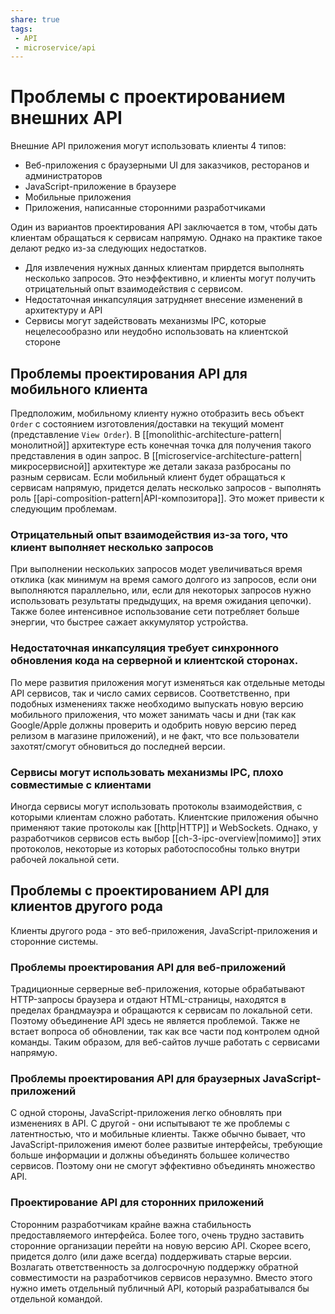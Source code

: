 ```yaml
---
share: true
tags:
 - API
 - microservice/api
---
```

# Проблемы с проектированием внешних API
Внешние API приложения могут использовать клиенты 4 типов:
- Веб-приложения с браузерными UI для заказчиков, ресторанов и администраторов
- JavaScript-приложение в браузере
- Мобильные приложения
- Приложения, написанные сторонними разработчиками

Один из вариантов проектирования API заключается в том, чтобы дать клиентам обращаться к сервисам напрямую. Однако на практике такое делают редко из-за следующих недостатков.
- Для извлечения нужных данных клиентам прирдется выполнять несколько запросов. Это неэффективно, и клиенты могут получить отрицательный опыт взаимодействия с сервисом.
- Недостаточная инкапсуляция затрудняет внесение изменений в архитектуру и API
- Сервисы могут задействовать механизмы IPC, которые нецелесообразно или неудобно использовать на клиентской стороне
## Проблемы проектирования API для мобильного клиента
Предположим, мобильному клиенту нужно отобразить весь объект `Order` с состоянием изготовления/доставки на текущий момент (представление `View Order`). В [[monolithic-architecture-pattern|монолитной]] архитектуре есть конечная точка для получения такого представления в один запрос. В [[microservice-architecture-pattern|микросервисной]] архитектуре же детали заказа разбросаны по разным сервисам. Если мобильный клиент будет обращаться к сервисам напрямую, придется делать несколько запросов - выполнять роль [[api-composition-pattern|API-композитора]]. Это может привести к следующим проблемам.
### Отрицательный опыт взаимодействия из-за того, что клиент выполняет несколько запросов
При выполнении нескольких запросов модет увеличиваться время отклика (как минимум на время самого долгого из запросов, если они выполняются параллельно, или, если для некоторых запросов нужно использовать результаты предыдущих, на время ожидания цепочки). Также более интенсивное использование сети потребляет больше энергии, что быстрее сажает аккумулятор устройства.
### Недостаточная инкапсуляция требует синхронного обновления кода на серверной и клиентской сторонах.
По мере развития приложения могут изменяться как отдельные методы API сервисов, так и число самих сервисов. Соответственно, при подобных изменениях также необходимо выпускать новую версию мобильного приложения, что может занимать часы и дни (так как Google/Apple должны проверить и одобрить новую версию перед релизом в магазине приложений), и не факт, что все пользователи захотят/смогут обновиться до последней версии.
### Сервисы могут использовать механизмы IPC, плохо совместимые с клиентами
Иногда сервисы могут использовать протоколы взаимодействия, с которыми клиентам сложно работать. Клиентские приложения обычно применяют такие протоколы как [[http|HTTP]] и WebSockets. Однако, у разработчиков сервисов есть выбор [[ch-3-ipc-overview|помимо]] этих протоколов, некоторые из которых работоспособны только внутри рабочей локальной сети.
## Проблемы с проектированием API для клиентов другого рода
Клиенты другого рода - это веб-приложения, JavaScript-приложения и сторонние системы.
### Проблемы проектирования API для веб-приложений
Традиционные серверные веб-приложения, которые обрабатывают HTTP-запросы браузера и отдают HTML-страницы, находятся в пределах брандмауэра и обращаются к сервисам по локальной сети. Поэтому объединение API здесь не является проблемой. Также не встает вопроса об обновлении, так как все части под контролем одной команды. Таким образом, для веб-сайтов лучше работать с сервисами напрямую.
### Проблемы проектирования API для браузерных JavaScript-приложений
С одной стороны, JavaScript-приложения легко обновлять при изменениях в API. С другой - они испытывают те же проблемы с латентностью, что и мобильные клиенты. Также обычно бывает, что JavaScript-приложения имеют более развитые интерфейсы, требующие больше информации и должны объединять большее количество сервисов. Поэтому они не смогут эффективно объединять множество API.
### Проектирование API для сторонних приложений
Сторонним разработчикам крайне важна стабильность предоставляемого интерфейса. Более того, очень трудно заставить сторонние организации перейти на новую версию API. Скорее всего, придется долго (или даже всегда) поддерживать старые версии.
Возлагать ответственность за долгосрочную поддержку обратной совместимости на разработчиков сервисов неразумно. Вместо этого нужно иметь отдельный публичный API, который разрабатывался бы отдельной командой.
